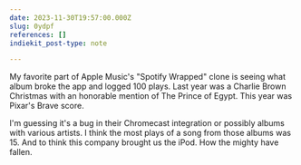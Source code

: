```yaml
---
date: 2023-11-30T19:57:00.000Z
slug: 0ydpf
references: []
indiekit_post-type: note

---
```


My favorite part of Apple Music's "Spotify Wrapped" clone is seeing what album broke the app and logged 100  plays. Last year was a Charlie Brown Christmas with an honorable mention of The Prince of Egypt. This year was Pixar's Brave score.

I'm guessing it's a bug in their Chromecast integration or possibly albums with various artists. I think the most plays of a song from those albums was 15. And to think this company brought us the iPod. How the mighty have fallen. 

